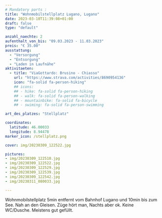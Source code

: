 ```yaml
---
# Mandatory parts :
title: "Wohnmobilstellplatz Lugano, Lugano"
date: 2023-03-10T11:39:08+01:00
draft: false
type: "default"

anzahl_naechte: 2
aufenthalt_von_bis: "09.03.2023 - 11.03.2023"
preis: "€ 35.00"
ausstattung:
  - "Versorgung"
  - "Entsorgung"
  - "Laden in Laufnähe"
aktivitaeten:
  - title: "ViaGottardo: Brusino - Chiasso"
    url: "https://www.strava.com/activities/8690954136"
    icon: "fa-solid fa-person-hiking"
    ## icons:
    ## - hike: fa-solid fa-person-hiking
    ## - walk: fa-solid fa-person-walking
    ## - mountainbike: fa-solid fa-bicycle
    ## - swiming: fa-solid fa-person-swimming

art_des_platzes: "Stellplatz"

coordinates:
  latitude: 46.00033
  longitude: 8.94478
marker_icon: /stellplatz.png

cover: img/20230309_122522.jpg

pictures: 
- img/20230309_122510.jpg
- img/20230309_122522.jpg
- img/20230309_122529.jpg
- img/20230309_122539.jpg
- img/20230309_122542.jpg
- img/20230311_080033.jpg

---
```

Wohnmobilstellplatz 5min entfernt vom Bahnhof Lugano und 10min bis zum See. Nah an den Gleisen. Züge hört man, Nachts aber ok. Keine WC/Dusche. Meistens gut gefüllt.
